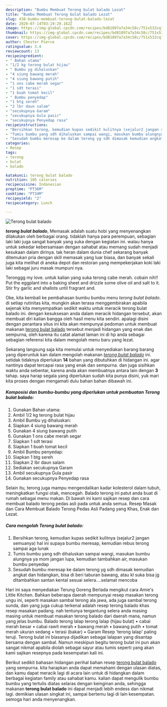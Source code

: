 ```yaml
---
description: "Bumbu Membuat Terong bulat balado Lezat"
title: "Bumbu Membuat Terong bulat balado Lezat"
slug: 438-bumbu-membuat-terong-bulat-balado-lezat
date: 2020-07-14T03:19:29.162Z
image: https://img-global.cpcdn.com/recipes/bd81897a7a34c58c/751x532cq70/terong-bulat-balado-foto-resep-utama.jpg
thumbnail: https://img-global.cpcdn.com/recipes/bd81897a7a34c58c/751x532cq70/terong-bulat-balado-foto-resep-utama.jpg
cover: https://img-global.cpcdn.com/recipes/bd81897a7a34c58c/751x532cq70/terong-bulat-balado-foto-resep-utama.jpg
author: Chester Pierce
ratingvalue: 3.4
reviewcount: 13
recipeingredient:
- " Bahan utama"
- "1/2 kg terong bulat hijau"
- " Bumbu yg dihaluskan"
- "4 siung bawang merah"
- "4 siung bawang putih"
- "1 ons cabe merah segar"
- "1 sdt terasi"
- "1 buah tomat kecil"
- " Bumbu penyedap"
- "1 btg sereh"
- "2 lbr daun salam"
- "secukupnya Garam"
- "secukupnya Gula pasir"
- "secukupnya Penyedap rasa"
recipeinstructions:
- "Bersihkan terong, kemudian kupas sedikit kulitnya (sejalur2 jangan semuanya) hal ini supaya bumbu meresap, kemudian rebus terong sampai aga lunak"
- "Tumis bumbu yang sdh dihaluskan sampai wangi, masukan bumbu alungnya ya mom jangan lupa, kemudian tambahkan air, masukan bumbu penyedap"
- "Sesudah bumbu meresap ke dalam terong yg sdh dimasak kemudian angkat dan hidangkan, bisa di beri taburan bawang, atau kl suka bisa jg ditambahkan santan kental sesuai selera....selamat mencoba"
categories:
- Resep
tags:
- terong
- bulat
- balado

katakunci: terong bulat balado 
nutrition: 105 calories
recipecuisine: Indonesian
preptime: "PT36M"
cooktime: "PT34M"
recipeyield: "2"
recipecategory: Lunch

---
```



![Terong bulat balado](https://img-global.cpcdn.com/recipes/bd81897a7a34c58c/751x532cq70/terong-bulat-balado-foto-resep-utama.jpg)

<b><i>terong bulat balado</i></b>, Memasak adalah suatu hobi yang menyenangkan dilakukan oleh berbagai orang. tidaklah hanya para perempuan, sebagian laki laki juga sangat banyak yang suka dengan kegiatan ini. walau hanya untuk sekedar kebersamaan dengan sahabat atau memang sudah menjadi kesukaan dalam dirinya. tak heran dalam dunia chef sekarang banyak ditemukan pria dengan skill memasak yang luar biasa, dan banyak sekali juga kita melihat di aneka depot dan restoran yang mempekerjakan koki laki laki sebagai juru masak mumpuni nya.

Teronggg my love. untuk kalian yang suka terong cabe merah. cobain nih!! Put the eggplant into a baking sheet and drizzle some olive oil and salt to it. Stir fry garlic and shallots until fragrant and.

Oke, kita kembali ke pembahasan bumbu bumbu menu <i>terong bulat balado</i>. di setiap rutinitas kita, mungkin akan terasa menggembirakan apabila sejenak kita menyempatkan sedikit waktu untuk meracik terong bulat balado ini. dengan kesuksesan anda dalam meracik hidangan tersebut, akan membuat diri kalian bangga oleh hasil menu kita sendiri. apalagi disini dengan perantara situs ini kita akan mempunyai pedoman untuk membuat makanan <u>terong bulat balado</u> tersebut menjadi hidangan yang enak dan sempurna, oleh karena itu catat alamat laman ini di hp anda sebagai sebagian referensi kita dalam mengolah menu baru yang lezat.


Sekarang langsung saja kita memulai untuk menyediakan barang barang yang diperuntuk kan dalam mengolah makanan <u><i>terong bulat balado</i></u> ini. setidak tidaknya diperlukan <b>14</b> bahan yang dibutuhkan di hidangan ini. agar nantinya dapat tercapai rasa yang enak dan sempurna. dan juga sisihkan waktu anda sebentar, karena anda akan membuatnya antara lain dengan <b>3</b> tahap. saya harap segala yang diperlukan sudah kita punya disini, yuk mari kita proses dengan mengamati dulu bahan bahan dibawah ini.

<!--inarticleads1-->

##### Komposisi dan bumbu-bumbu yang diperlukan untuk pembuatan Terong bulat balado:

1. Gunakan  Bahan utama:
1. Ambil 1/2 kg terong bulat hijau
1. Ambil  Bumbu yg dihaluskan:
1. Siapkan 4 siung bawang merah
1. Gunakan 4 siung bawang putih
1. Gunakan 1 ons cabe merah segar
1. Siapkan 1 sdt terasi
1. Siapkan 1 buah tomat kecil
1. Ambil  Bumbu penyedap:
1. Siapkan 1 btg sereh
1. Siapkan 2 lbr daun salam
1. Sediakan secukupnya Garam
1. Ambil secukupnya Gula pasir
1. Gunakan secukupnya Penyedap rasa


Selain itu, terong juga mampu mengendalikan kadar kolesterol dalam tubuh, meningkatkan fungsi otak, mencegah. Balado terong ini patut anda buat di rumah sebagai menu makan. Di bawah ini kami sajikan resep dan cara membuat balado terong pedas asli pada untuk anda semua. Resep Masak dan Cara Membuat Balado Terong Pedas Asli Padang yang Khas, Enak dan Lezat. 

<!--inarticleads2-->

##### Cara mengolah Terong bulat balado:

1. Bersihkan terong, kemudian kupas sedikit kulitnya (sejalur2 jangan semuanya) hal ini supaya bumbu meresap, kemudian rebus terong sampai aga lunak
1. Tumis bumbu yang sdh dihaluskan sampai wangi, masukan bumbu alungnya ya mom jangan lupa, kemudian tambahkan air, masukan bumbu penyedap
1. Sesudah bumbu meresap ke dalam terong yg sdh dimasak kemudian angkat dan hidangkan, bisa di beri taburan bawang, atau kl suka bisa jg ditambahkan santan kental sesuai selera....selamat mencoba


Hari ini saya menyediakan Terung Goreng Berlada mengikut cara Amie&#39;s Little Kitchen. Bahkan beberapa daerah mempunyai resep masakan terong ungu ini, seperti masakan sambal terong ala jawa, ada juga sambal terong sunda, dan yang juga cukup terkenal adalah resep terong balado khas resep masakan padang. nah tentunya tergantung selera anda masing masing untuk membuat masakan terong balado dari daerah mana, namun yang jelas bumbu. Balado terong lalap terong lalap (hijau bulat) • cabai merah besar • cabai rawit merah • bawang merah • bawang putih • tomat merah ukuran sedang • terasi (bakar) • Garam Resep &#39;terong lalap&#39; paling teruji. Terong bulat ini biasanya dijadikan sebagai lalapan yang disantap bersama dengan sambal. Namun meskipun begitu terong bulat ini pun akan sangat nikmat apabila diolah sebagai sayur atau tumis seperti yang akan kami sajikan resepnya pada kesempatan kali ini. 

Berikut sedikit bahasan hidangan perihal bahan resep <u>terong bulat balado</u> yang sempurna. kita harapkan anda dapat memahami dengan ulasan diatas, dan kamu dapat meracik lagi di acara lain untuk di hidangkan dalam berbagai kegiatan family atau sahabat kamu. kalian dapat mengulik bumbu bumbu yang tertulis diatas selaras dengan keinginan anda, sehingga makanan <b>terong bulat balado</b> ini dapat menjadi lebih endess dan nikmat lagi. demikian ulasan singkat ini, sampai bertemu lagi di lain kesempatan. semoga hari anda menyenangkan.

